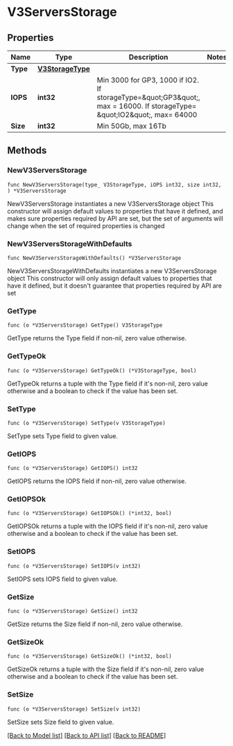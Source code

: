 # V3ServersStorage

## Properties

Name | Type | Description | Notes
------------ | ------------- | ------------- | -------------
**Type** | [**V3StorageType**](V3StorageType.md) |  | 
**IOPS** | **int32** | Min 3000 for GP3, 1000 if IO2. If storageType&#x3D;\&quot;GP3\&quot;, max &#x3D; 16000.  If storageType&#x3D; \&quot;IO2\&quot;, max&#x3D; 64000 | 
**Size** | **int32** | Min 50Gb, max 16Tb | 

## Methods

### NewV3ServersStorage

`func NewV3ServersStorage(type_ V3StorageType, iOPS int32, size int32, ) *V3ServersStorage`

NewV3ServersStorage instantiates a new V3ServersStorage object
This constructor will assign default values to properties that have it defined,
and makes sure properties required by API are set, but the set of arguments
will change when the set of required properties is changed

### NewV3ServersStorageWithDefaults

`func NewV3ServersStorageWithDefaults() *V3ServersStorage`

NewV3ServersStorageWithDefaults instantiates a new V3ServersStorage object
This constructor will only assign default values to properties that have it defined,
but it doesn't guarantee that properties required by API are set

### GetType

`func (o *V3ServersStorage) GetType() V3StorageType`

GetType returns the Type field if non-nil, zero value otherwise.

### GetTypeOk

`func (o *V3ServersStorage) GetTypeOk() (*V3StorageType, bool)`

GetTypeOk returns a tuple with the Type field if it's non-nil, zero value otherwise
and a boolean to check if the value has been set.

### SetType

`func (o *V3ServersStorage) SetType(v V3StorageType)`

SetType sets Type field to given value.


### GetIOPS

`func (o *V3ServersStorage) GetIOPS() int32`

GetIOPS returns the IOPS field if non-nil, zero value otherwise.

### GetIOPSOk

`func (o *V3ServersStorage) GetIOPSOk() (*int32, bool)`

GetIOPSOk returns a tuple with the IOPS field if it's non-nil, zero value otherwise
and a boolean to check if the value has been set.

### SetIOPS

`func (o *V3ServersStorage) SetIOPS(v int32)`

SetIOPS sets IOPS field to given value.


### GetSize

`func (o *V3ServersStorage) GetSize() int32`

GetSize returns the Size field if non-nil, zero value otherwise.

### GetSizeOk

`func (o *V3ServersStorage) GetSizeOk() (*int32, bool)`

GetSizeOk returns a tuple with the Size field if it's non-nil, zero value otherwise
and a boolean to check if the value has been set.

### SetSize

`func (o *V3ServersStorage) SetSize(v int32)`

SetSize sets Size field to given value.



[[Back to Model list]](../README.md#documentation-for-models) [[Back to API list]](../README.md#documentation-for-api-endpoints) [[Back to README]](../README.md)


